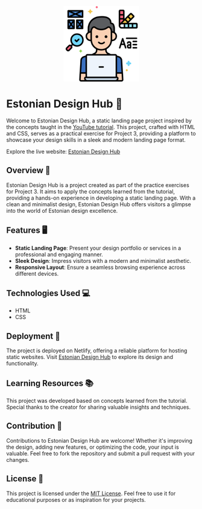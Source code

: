 <div align="center">
  <img src="./logo.png" alt="Estonian Design Hub" width="200">
</div>

# Estonian Design Hub 🎨

Welcome to Estonian Design Hub, a static landing page project inspired by the concepts taught in the [YouTube tutorial](https://www.youtube.com/watch?v=9cmy6AK3IBA&t=7661s). This project, crafted with HTML and CSS, serves as a practical exercise for Project 3, providing a platform to showcase your design skills in a sleek and modern landing page format.

Explore the live website: [Estonian Design Hub](https://estonian-design-hub.netlify.app/)

## Overview 🌟

Estonian Design Hub is a project created as part of the practice exercises for Project 3. It aims to apply the concepts learned from the tutorial, providing a hands-on experience in developing a static landing page. With a clean and minimalist design, Estonian Design Hub offers visitors a glimpse into the world of Estonian design excellence.

## Features 🖥️

- **Static Landing Page**: Present your design portfolio or services in a professional and engaging manner.
- **Sleek Design**: Impress visitors with a modern and minimalist aesthetic.
- **Responsive Layout**: Ensure a seamless browsing experience across different devices.

## Technologies Used 💻

- HTML
- CSS

## Deployment 🚀

The project is deployed on Netlify, offering a reliable platform for hosting static websites. Visit [Estonian Design Hub](https://estonian-design-hub.netlify.app/) to explore its design and functionality.

## Learning Resources 📚

This project was developed based on concepts learned from the tutorial. Special thanks to the creator for sharing valuable insights and techniques.

## Contribution 🤝

Contributions to Estonian Design Hub are welcome! Whether it's improving the design, adding new features, or optimizing the code, your input is valuable. Feel free to fork the repository and submit a pull request with your changes.

## License 📄

This project is licensed under the [MIT License](LICENSE). Feel free to use it for educational purposes or as inspiration for your projects.
